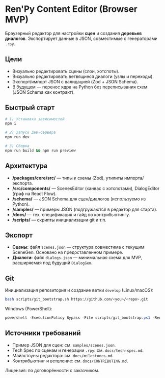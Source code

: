 # Ren'Py Content Editor (Browser MVP)

Браузерный редактор для настройки **сцен** и создания **деревьев диалогов**. Экспортирует данные в JSON, совместимые с генераторами `.rpy`.

## Цели
- Визуально редактировать сцены (слои, хотспоты).
- Визуально редактировать ветвящиеся диалоги (узлы и переходы).
- Экспорт/импорт JSON с валидацией (Zod + JSON Schema).
- В будущем — перенос ядра на Python без переписывания схем (JSON Schema как контракт).

## Быстрый старт
```bash
# 1) Установка зависимостей
npm i

# 2) Запуск дев-сервера
npm run dev

# 3) Сборка
npm run build && npm run preview
```

## Архитектура
- **/packages/core/src/** — типы и схемы (Zod), утилиты импорта/экспорта.
- **/src/components/** — ScenesEditor (канвас с хотспотами), DialogEditor (граф на React Flow).
- **/schema/** — JSON Schema для сцен/диалогов (используемо из Python).
- **/samples/** — примеры JSON (подгружаются в редактор для старта).
- **/docs/** — тех. спецификация и гайд по контрибьютингу.
- **/scripts/** — скрипты инициализации git и т.п.

## Экспорт
- **Сцены:** файл `scenes.json` — структура совместима с текущим SceneGen. Основано на предоставленном примере.
- **Диалоги:** файл `dialogs.json` — минимальная схема для MVP, расширяемая под будущий `DialogGen`.

## Git
Инициализация репозитория и создание ветки `develop` (Linux/macOS):
```bash
bash scripts/git_bootstrap.sh https://github.com/<you>/<repo>.git
```
Windows (PowerShell):
```powershell
powershell -ExecutionPolicy Bypass -File scripts/git_bootstrap.ps1 -Remote "https://github.com/<you>/<repo>.git"
```

## Источники требований
- Пример JSON для сцен: см. `samples/scenes.json`.
- Tech Spec по сценам и генерации `.rpy`: см. `docs/tech-spec.md`.
- Майлстоуны редактора: см. `docs/milestones.md`.
- Контрибьютинг и ветвление: см. `docs/CONTRIBUTING.md`.

Лицензия: по договорённости с заказчиком.
